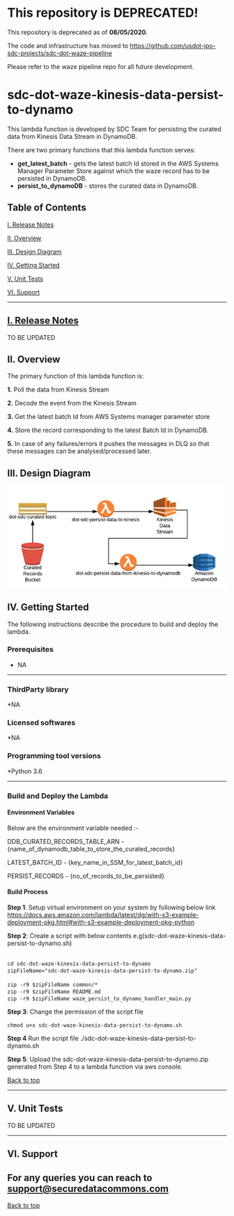 # This repository is DEPRECATED!

This repository is deprecated as of **08/05/2020**.

The code and infrastructure has moved to https://github.com/usdot-jpo-sdc-projects/sdc-dot-waze-pipeline

Please refer to the waze pipeline repo for all future development.

# sdc-dot-waze-kinesis-data-persist-to-dynamo
This lambda function is developed by SDC Team for persisting the curated data from Kinesis Data Stream in DynamoDB.

There are two primary functions that this lambda function serves:
* **get_latest_batch** - gets the latest batch Id stored in the AWS Systems Manager Parameter Store against which the waze record has to be persisted in DynamoDB.
* **persist_to_dynamoDB** - stores the curated data in DynamoDB.

<a name="toc"/>

## Table of Contents

[I. Release Notes](#release-notes)

[II. Overview](#overview)

[III. Design Diagram](#design-diagram)

[IV. Getting Started](#getting-started)

[V. Unit Tests](#unit-tests)

[VI. Support](#support)

---

<a name="release-notes"/>


## [I. Release Notes](ReleaseNotes.md)
TO BE UPDATED

<a name="overview"/>

## II. Overview
The primary function of this lambda function is:

**1.** Poll the data from Kinesis Stream

**2.** Decode the event from the Kinesis Stream

**3.** Get the latest batch Id from AWS Systems manager parameter store

**4.** Store the record corresponding to the latest Batch Id in DynamoDB.

**5.** In case of any failures/errors it pushes the messages in DLQ so that these messages can be analysed/processed later.

<a name="design-diagram"/>

## III. Design Diagram

![sdc-dot-kinesis-data-persist-to-dynamo](images/persist-data-to-dynamodb.png)

<a name="getting-started"/>

## IV. Getting Started

The following instructions describe the procedure to build and deploy the lambda.

### Prerequisites
* NA 

---
### ThirdParty library

*NA

### Licensed softwares

*NA

### Programming tool versions

*Python 3.6


---
### Build and Deploy the Lambda

#### Environment Variables
Below are the environment variable needed :- 

DDB_CURATED_RECORDS_TABLE_ARN - {name_of_dynamodb_table_to_store_the_curated_records}

LATEST_BATCH_ID  - {key_name_in_SSM_for_latest_batch_id}

PERSIST_RECORDS  - {no_of_records_to_be_persisted}

#### Build Process

**Step 1**: Setup virtual environment on your system by following below link
https://docs.aws.amazon.com/lambda/latest/dg/with-s3-example-deployment-pkg.html#with-s3-example-deployment-pkg-python

**Step 2**: Create a script with below contents e.g(sdc-dot-waze-kinesis-data-persist-to-dynamo.sh)
```#!/bin/sh

cd sdc-dot-waze-kinesis-data-persist-to-dynamo
zipFileName="sdc-dot-waze-kinesis-data-persist-to-dynamo.zip"

zip -r9 $zipFileName common/*
zip -r9 $zipFileName README.md
zip -r9 $zipFileName waze_persist_to_dynamo_handler_main.py
```

**Step 3**: Change the permission of the script file

```
chmod u+x sdc-dot-waze-kinesis-data-persist-to-dynamo.sh
```

**Step 4** Run the script file
./sdc-dot-waze-kinesis-data-persist-to-dynamo.sh

**Step 5**: Upload the sdc-dot-waze-kinesis-data-persist-to-dynamo.zip generated from Step 4 to a lambda function via aws console.

[Back to top](#toc)

---
<a name="unit-tests"/>

## V. Unit Tests

TO BE UPDATED

---
<a name="support"/>

## VI. Support

For any queries you can reach to support@securedatacommons.com
---
[Back to top](#toc)
